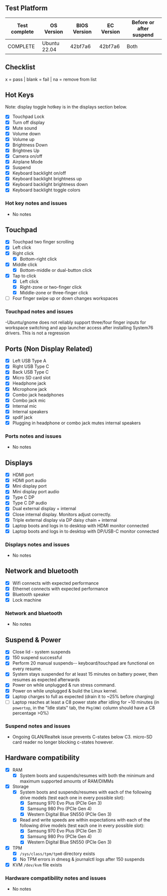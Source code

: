 ## Test Platform

| Test complete | OS Version     | BIOS Version | EC Version | Before or after suspend |
| ------------- | -------------- | ------------ | ---------- | ----------------------- |
|   COMPLETE    |  Ubuntu 22.04  | 42bf7a6      | 42bf7a6    |  Both                  |

## Checklist
x = pass | blank = fail | na = remove from list

## Hot Keys

Note: display toggle hotkey is in the displays section below.

- [x] Touchpad Lock
- [x] Turn off display
- [x] Mute sound
- [x] Volume down
- [x] Volume up
- [x] Brightness Down
- [x] Brightnes Up
- [x] Camera on/off
- [x] Airplane Mode
- [x] Suspend
- [x] Keyboard backlight on/off
- [x] Keyboard backlight brightness up
- [x] Keyboard backlight brightness down
- [x] Keyboard backlight toggle colors

### Hot key notes and issues

- No notes

## Touchpad

- [x] Touchpad two finger scrolling 
- [x] Left click
- [x] Right click
    - [x] Bottom-right click
- [x] Middle click
    - [x] Bottom-middle or dual-button click
- [x] Tap to click
    - [x] Left click
    - [x] Right-zone or two-finger click
    - [x] Middle-zone or three-finger click
- [ ] Four finger swipe up or down changes workspaces

### Touchpad notes and issues

-Ubuntu/gnome does not reliably support three/four finger inputs for workspace switching and app launcher access after installing System76 drivers. This is not a regression

## Ports (Non Display Related)

- [x] Left USB Type A
- [x] Right USB Type C
- [x] Back USB Type C
- [x] Micro SD card slot
- [x] Headphone jack
- [x] Microphone jack
- [x] Combo jack headphones
- [x] Combo jack mic
- [x] Internal mic
- [x] Internal speakers
- [x] spdif jack
- [x] Plugging in headphone or combo jack mutes internal speakers

### Ports notes and issues

- No notes

## Displays

- [x] HDMI port
- [x] HDMI port audio
- [x] Mini display port
- [x] Mini display port audio
- [x] Type C DP
- [x] Type C DP audio
- [x] Dual external display + internal
- [x] Close internal display. Monitors adjust correctly.
- [x] Triple external display via DP daisy chain + internal
- [x] Laptop boots and logs in to desktop with HDMI monitor connected
- [x] Laptop boots and logs in to desktop with DP/USB-C monitor connected

### Displays notes and issues

- No notes

## Network and bluetooth

- [x] Wifi connects with expected performance
- [x] Ethernet connects with expected performance
- [x] Bluetooth speaker
- [x] Lock machine

### Network and bluetooth

- No notes

## Suspend & Power

- [x] Close lid - system suspends
- [x] 150 suspend successful
- [x] Perform 20 manual suspends-- keyboard/touchpad are functional on every resume.
- [x] System stays suspended for at least 15 minutes on battery power, then resumes as expected afterwards
- [x] Power on while unplugged & run stress command.
- [x] Power on while unplugged & build the Linux kernel.
- [x] Laptop charges to full as expected (drain it to ~25% before charging)
- [ ] Laptop reaches at least a C8 power state after idling for ~10 minutes (in `powertop`, in the "Idle stats" tab, the `Pkg(HW)` column should have a C8 percentage >0%)

### Suspend notes and issues

- Ongoing GLAN/Realtek issue prevents C-states below C3. micro-SD card reader no longer blocking c-states however.

## Hardware compatibility

- [x] RAM
    - [x] System boots and suspends/resumes with both the minimum and maximum supported amounts of RAM/DIMMs
- [x] Storage
    - [x] System boots and suspends/resumes with each of the following drive models (test each one in every possible slot):
        - [x] Samsung 970 Evo Plus (PCIe Gen 3)
        - [x] Samsung 980 Pro (PCIe Gen 4)
        - [x] Western Digital Blue SN550 (PCIe Gen 3)
    - [x] Read and write speeds are within expectations with each of the following drive models (test each one in every possible slot):
        - [x] Samsung 970 Evo Plus (PCIe Gen 3)
        - [x] Samsung 980 Pro (PCIe Gen 4)
        - [x] Western Digital Blue SN550 (PCIe Gen 3)
- [x] TPM
    - [x] `/sys/class/tpm/tpm0` directory exists
    - [x] No TPM errors in dmesg & journalctl logs after 150 suspends
- [x] KVM `/dev/kvm` file exists

### Hardware compatibility notes and issues

- No notes
